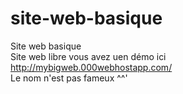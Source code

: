 # site-web-basique
Site web basique<br>
Site web libre vous avez uen démo ici http://mybigweb.000webhostapp.com/<br>
Le nom n'est pas fameux ^^'
 
